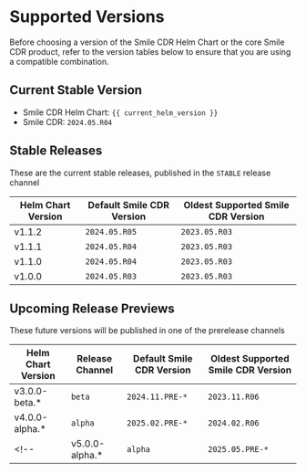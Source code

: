 # Supported Versions
Before choosing a version of the Smile CDR Helm Chart or the core Smile CDR product, refer to the version tables below to ensure that you are using a compatible combination.

## Current Stable Version
* Smile CDR Helm Chart: `{{ current_helm_version }}`
* Smile CDR: `2024.05.R04`

<!-- ## Next Upcoming Major Version
* Smile CDR Helm Chart: `{{ next_smile_cdr_version }}`
* Smile CDR: `{{ next_smile_cdr_version }}` -->

## Stable Releases
These are the current stable releases, published in the `STABLE` release channel
<!-- {{ version_matrix_stable }} -->


| Helm Chart Version | Default Smile CDR Version | Oldest Supported Smile CDR Version |
| ------------------ | ------------------------- | ---------------------------------- |
| v1.1.2             | `2024.05.R05`             | `2023.05.R03`                      |
| v1.1.1             | `2024.05.R04`             | `2023.05.R03`                      |
| v1.1.0             | `2024.05.R04`             | `2023.05.R03`                      |
| v1.0.0             | `2024.05.R03`             | `2023.05.R03`                      |

## Upcoming Release Previews
These future versions will be published in one of the prerelease channels
<!-- {{ version_matrix_devel }} -->

| Helm Chart Version  | Release Channel | Default Smile CDR Version | Oldest Supported Smile CDR Version |
| ------------------  | --------------- | ------------------------- | ---------------------------------- |
| v3.0.0-beta.*       | `beta`          | `2024.11.PRE-*`           | `2023.11.R06`                      |
| v4.0.0-alpha.*      | `alpha`         | `2025.02.PRE-*`           | `2024.02.R06`                      |
<!-- | v5.0.0-alpha.*      | `alpha`         | `2025.05.PRE-*`           | `2024.05.R04`                      | -->
